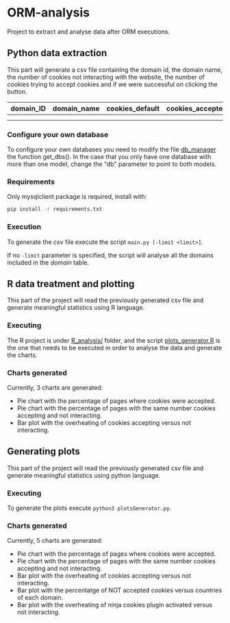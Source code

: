 # ORM-analysis
Project to extract and analyse data after ORM executions.


## Python data extraction

This part will generate a csv file containing the domain id, the domain name, the number of cookies not interacting
with the website, the number of cookies trying to accept cookies and if we were successful on clicking the button.

| domain_ID | domain_name | cookies_default | cookies_accepted | clicked | 
|-----------|-------------|-----------------|------------------|---------|
|           |             |                 |                  |         |
|           |             |                 |                  |         |


### Configure your own database

To configure your own databases you need to modify the file [db_manager](db_manager.py) the function get_dbs().
In the case that you only have one database with more than one model, change the "db" parameter to point to both models.

### Requirements

Only mysqlclient package is required, install with:
```bash
pip install -r requirements.txt
```
### Execution

To generate the csv file execute the script `main.py [-limit <limit>]`.

If no `-limit` parameter is specified, the script will analyse all the domains included in the *domain* table.


## R data treatment and plotting

This part of the project will read the previously generated csv file and generate meaningful statistics using R language.

### Executing

The R project is under [R_analysis/](R_analysis) folder, and the script [plots_generator.R](R_analysis/plots_generator.R)
is the one that needs to be executed in order to analyse the data and generate the charts.

### Charts generated

Currently, 3 charts are generated:

- Pie chart with the percentage of pages where cookies were accepted.
- Pie chart with the percentage of pages with the same number cookies accepting and not interacting.
- Bar plot with the overheating of cookies accepting versus not interacting.


## Generating plots

This part of the project will read the previously generated csv file and generate meaningful statistics using python language.

### Executing

To generate the plots execute `python3 plotsGenerator.py`. 

### Charts generated 

Currently, 5 charts are generated:

- Pie chart with the percentage of pages where cookies were accepted.
- Pie chart with the percentage of pages with the same number cookies accepting and not interacting.
- Bar plot with the overheating of cookies accepting versus not interacting.
- Bar plot with the percentatge of NOT accepted cookies versus countries of each domain.
- Bar plot with the overheating of ninja cookies plugin activated versus not interacting.